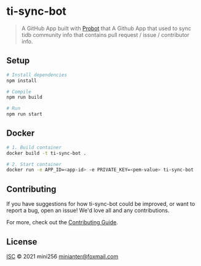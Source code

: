 # ti-sync-bot

> A GitHub App built with [Probot](https://github.com/probot/probot) that A Github App that used to sync tidb community info that contains pull request / issue / contributor info.

## Setup

```sh
# Install dependencies
npm install

# Compile
npm run build

# Run
npm run start
```

## Docker

```sh
# 1. Build container
docker build -t ti-sync-bot .

# 2. Start container
docker run -e APP_ID=<app-id> -e PRIVATE_KEY=<pem-value> ti-sync-bot
```

## Contributing

If you have suggestions for how ti-sync-bot could be improved, or want to report a bug, open an issue! We'd love all and any contributions.

For more, check out the [Contributing Guide](CONTRIBUTING.md).

## License

[ISC](LICENSE) © 2021 mini256 <minianter@foxmail.com>
